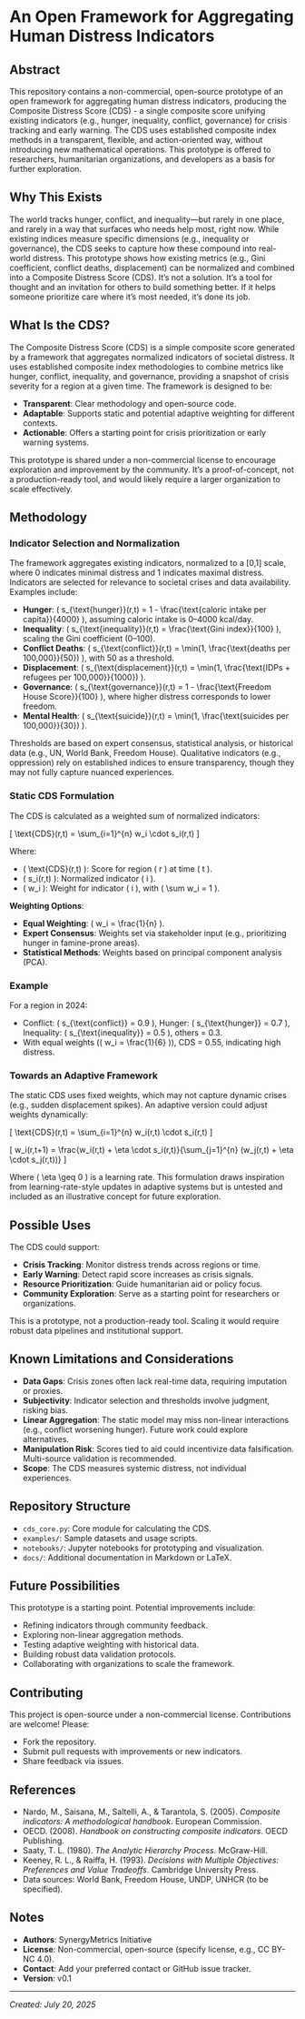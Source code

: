 
# An Open Framework for Aggregating Human Distress Indicators

## Abstract

This repository contains a non-commercial, open-source prototype of an open framework for aggregating human distress indicators, producing the Composite Distress Score (CDS) - a single composite score unifying existing indicators (e.g., hunger, inequality, conflict, governance) for crisis tracking and early warning. The CDS uses established composite index methods in a transparent, flexible, and action-oriented way, without introducing new mathematical operations. This prototype is offered to researchers, humanitarian organizations, and developers as a basis for further exploration.

## Why This Exists

The world tracks hunger, conflict, and inequality—but rarely in one place, and rarely in a way that surfaces who needs help most, right now. While existing indices measure specific dimensions (e.g., inequality or governance), the CDS seeks to capture how these compound into real-world distress. This prototype shows how existing metrics (e.g., Gini coefficient, conflict deaths, displacement) can be normalized and combined into a Composite Distress Score (CDS). It’s not a solution. It’s a tool for thought and an invitation for others to build something better. If it helps someone prioritize care where it’s most needed, it’s done its job.

## What Is the CDS?

The Composite Distress Score (CDS) is a simple composite score generated by a framework that aggregates normalized indicators of societal distress. It uses established composite index methodologies to combine metrics like hunger, conflict, inequality, and governance, providing a snapshot of crisis severity for a region at a given time. The framework is designed to be:
- **Transparent**: Clear methodology and open-source code.
- **Adaptable**: Supports static and potential adaptive weighting for different contexts.
- **Actionable**: Offers a starting point for crisis prioritization or early warning systems.

This prototype is shared under a non-commercial license to encourage exploration and improvement by the community. It’s a proof-of-concept, not a production-ready tool, and would likely require a larger organization to scale effectively.

## Methodology

### Indicator Selection and Normalization

The framework aggregates existing indicators, normalized to a [0,1] scale, where 0 indicates minimal distress and 1 indicates maximal distress. Indicators are selected for relevance to societal crises and data availability. Examples include:

- **Hunger**: \( s_{\text{hunger}}(r,t) = 1 - \frac{\text{caloric intake per capita}}{4000} \), assuming caloric intake is 0–4000 kcal/day.
- **Inequality**: \( s_{\text{inequality}}(r,t) = \frac{\text{Gini index}}{100} \), scaling the Gini coefficient (0–100).
- **Conflict Deaths**: \( s_{\text{conflict}}(r,t) = \min(1, \frac{\text{deaths per 100,000}}{50}) \), with 50 as a threshold.
- **Displacement**: \( s_{\text{displacement}}(r,t) = \min(1, \frac{\text{IDPs + refugees per 100,000}}{1000}) \).
- **Governance**: \( s_{\text{governance}}(r,t) = 1 - \frac{\text{Freedom House Score}}{100} \), where higher distress corresponds to lower freedom.
- **Mental Health**: \( s_{\text{suicide}}(r,t) = \min(1, \frac{\text{suicides per 100,000}}{30}) \).

Thresholds are based on expert consensus, statistical analysis, or historical data (e.g., UN, World Bank, Freedom House). Qualitative indicators (e.g., oppression) rely on established indices to ensure transparency, though they may not fully capture nuanced experiences.

### Static CDS Formulation

The CDS is calculated as a weighted sum of normalized indicators:

\[ \text{CDS}(r,t) = \sum_{i=1}^{n} w_i \cdot s_i(r,t) \]

Where:
- \( \text{CDS}(r,t) \): Score for region \( r \) at time \( t \).
- \( s_i(r,t) \): Normalized indicator \( i \).
- \( w_i \): Weight for indicator \( i \), with \( \sum w_i = 1 \).

**Weighting Options**:
- **Equal Weighting**: \( w_i = \frac{1}{n} \).
- **Expert Consensus**: Weights set via stakeholder input (e.g., prioritizing hunger in famine-prone areas).
- **Statistical Methods**: Weights based on principal component analysis (PCA).

### Example

For a region in 2024:
- Conflict: \( s_{\text{conflict}} = 0.9 \), Hunger: \( s_{\text{hunger}} = 0.7 \), Inequality: \( s_{\text{inequality}} = 0.5 \), others = 0.3.
- With equal weights (\( w_i = \frac{1}{6} \)), CDS = 0.55, indicating high distress.

### Towards an Adaptive Framework

The static CDS uses fixed weights, which may not capture dynamic crises (e.g., sudden displacement spikes). An adaptive version could adjust weights dynamically:

\[ \text{CDS}(r,t) = \sum_{i=1}^{n} w_i(r,t) \cdot s_i(r,t) \]

\[ w_i(r,t+1) = \frac{w_i(r,t) + \eta \cdot s_i(r,t)}{\sum_{j=1}^{n} (w_j(r,t) + \eta \cdot s_j(r,t))} \]

Where \( \eta \geq 0 \) is a learning rate. This formulation draws inspiration from learning-rate-style updates in adaptive systems but is untested and included as an illustrative concept for future exploration.

## Possible Uses

The CDS could support:
- **Crisis Tracking**: Monitor distress trends across regions or time.
- **Early Warning**: Detect rapid score increases as crisis signals.
- **Resource Prioritization**: Guide humanitarian aid or policy focus.
- **Community Exploration**: Serve as a starting point for researchers or organizations.

This is a prototype, not a production-ready tool. Scaling it would require robust data pipelines and institutional support.

## Known Limitations and Considerations

- **Data Gaps**: Crisis zones often lack real-time data, requiring imputation or proxies.
- **Subjectivity**: Indicator selection and thresholds involve judgment, risking bias.
- **Linear Aggregation**: The static model may miss non-linear interactions (e.g., conflict worsening hunger). Future work could explore alternatives.
- **Manipulation Risk**: Scores tied to aid could incentivize data falsification. Multi-source validation is recommended.
- **Scope**: The CDS measures systemic distress, not individual experiences.

## Repository Structure

- `cds_core.py`: Core module for calculating the CDS.
- `examples/`: Sample datasets and usage scripts.
- `notebooks/`: Jupyter notebooks for prototyping and visualization.
- `docs/`: Additional documentation in Markdown or LaTeX.

## Future Possibilities

This prototype is a starting point. Potential improvements include:
- Refining indicators through community feedback.
- Exploring non-linear aggregation methods.
- Testing adaptive weighting with historical data.
- Building robust data validation protocols.
- Collaborating with organizations to scale the framework.

## Contributing

This project is open-source under a non-commercial license. Contributions are welcome! Please:
- Fork the repository.
- Submit pull requests with improvements or new indicators.
- Share feedback via issues.

## References

- Nardo, M., Saisana, M., Saltelli, A., & Tarantola, S. (2005). *Composite indicators: A methodological handbook*. European Commission.
- OECD. (2008). *Handbook on constructing composite indicators*. OECD Publishing.
- Saaty, T. L. (1980). *The Analytic Hierarchy Process*. McGraw-Hill.
- Keeney, R. L., & Raiffa, H. (1993). *Decisions with Multiple Objectives: Preferences and Value Tradeoffs*. Cambridge University Press.
- Data sources: World Bank, Freedom House, UNDP, UNHCR (to be specified).

## Notes

- **Authors**: SynergyMetrics Initiative
- **License**: Non-commercial, open-source (specify license, e.g., CC BY-NC 4.0).
- **Contact**: Add your preferred contact or GitHub issue tracker.
- **Version**: v0.1

---

*Created: July 20, 2025*
